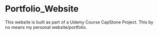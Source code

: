 # Portfolio_Website

This website is built as part of a Udemy Course CapStone Project. This by no means my personal website/portfolio.
